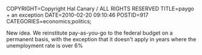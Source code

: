 COPYRIGHT=Copyright Hal Canary / ALL RIGHTS RESERVED
TITLE=paygo + an exception
DATE=2010-02-20 09:10:46
POSTID=917
CATEGORIES=economics;politics;

New idea. We reinstitute pay-as-you-go to the federal budget on a permanent basis, with the exception that it doesn't apply in years where the unemployment rate is over 6%
